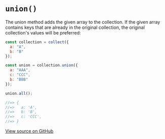 # `union()`

The union method adds the given array to the collection. If the given array contains keys that are already in the original collection, the original collection's values will be preferred:

```js
const collection = collect({
  a: "A",
  b: "B"
});

const union = collection.union({
  a: "AAA",
  c: "CCC",
  b: "BBB"
});

union.all();

//=> {
//=>   a: 'A',
//=>   b: 'B',
//=>   c: 'CCC',
//=> }
```




[View source on GitHub](https://github.com/ecrmnn/collect.js/blob/master/src/methods/union.js)